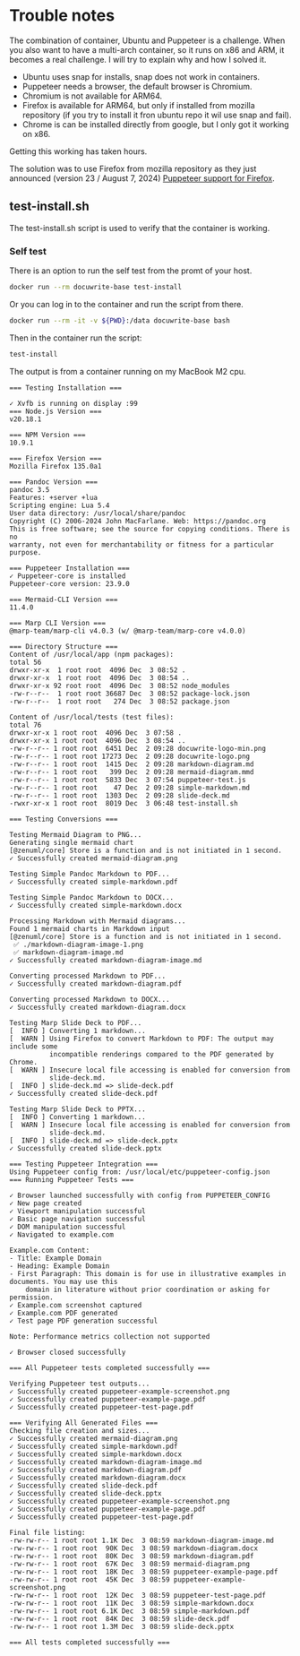 # Trouble notes

The combination of container, Ubuntu and Puppeteer is a challenge. When you also want to have a multi-arch container, so it runs on x86 and ARM, it becomes a real challenge.
I will try to explain why and how I solved it.

* Ubuntu uses snap for installs, snap does not work in containers.
* Puppeteer needs a browser, the default browser is Chromium.
* Chromium is not available for ARM64.
* Firefox is available for ARM64, but only if installed from mozilla repository (if you try to install it fron ubuntu repo it wil use snap and fail).
* Chrome is can be installed directly from google, but I only got it working on x86.

Getting this working has taken hours.

The solution was to use Firefox from mozilla repository as they just announced (version 23 / August 7, 2024) [Puppeteer support for Firefox](https://hacks.mozilla.org/2024/08/puppeteer-support-for-firefox/).

## test-install.sh

The test-install.sh script is used to verify that the container is working.

### Self test

There is an option to run the self test from the promt of your host.

```bash
docker run --rm docuwrite-base test-install
```

Or you can log in to the container and run the script from there.

```bash
docker run --rm -it -v ${PWD}:/data docuwrite-base bash
```

Then in the container run the script:

```bash
test-install
```

The output is from a container running on my MacBook M2 cpu.

```plaintext
=== Testing Installation ===

✓ Xvfb is running on display :99
=== Node.js Version ===
v20.18.1

=== NPM Version ===
10.9.1

=== Firefox Version ===
Mozilla Firefox 135.0a1

=== Pandoc Version ===
pandoc 3.5
Features: +server +lua
Scripting engine: Lua 5.4
User data directory: /usr/local/share/pandoc
Copyright (C) 2006-2024 John MacFarlane. Web: https://pandoc.org
This is free software; see the source for copying conditions. There is no
warranty, not even for merchantability or fitness for a particular purpose.

=== Puppeteer Installation ===
✓ Puppeteer-core is installed
Puppeteer-core version: 23.9.0

=== Mermaid-CLI Version ===
11.4.0

=== Marp CLI Version ===
@marp-team/marp-cli v4.0.3 (w/ @marp-team/marp-core v4.0.0)

=== Directory Structure ===
Content of /usr/local/app (npm packages):
total 56
drwxr-xr-x  1 root root  4096 Dec  3 08:52 .
drwxr-xr-x  1 root root  4096 Dec  3 08:54 ..
drwxr-xr-x 92 root root  4096 Dec  3 08:52 node_modules
-rw-r--r--  1 root root 36687 Dec  3 08:52 package-lock.json
-rw-r--r--  1 root root   274 Dec  3 08:52 package.json

Content of /usr/local/tests (test files):
total 76
drwxr-xr-x 1 root root  4096 Dec  3 07:58 .
drwxr-xr-x 1 root root  4096 Dec  3 08:54 ..
-rw-r--r-- 1 root root  6451 Dec  2 09:28 docuwrite-logo-min.png
-rw-r--r-- 1 root root 17273 Dec  2 09:28 docuwrite-logo.png
-rw-r--r-- 1 root root  1415 Dec  2 09:28 markdown-diagram.md
-rw-r--r-- 1 root root   399 Dec  2 09:28 mermaid-diagram.mmd
-rw-r--r-- 1 root root  5833 Dec  3 07:54 puppeteer-test.js
-rw-r--r-- 1 root root    47 Dec  2 09:28 simple-markdown.md
-rw-r--r-- 1 root root  1303 Dec  2 09:28 slide-deck.md
-rwxr-xr-x 1 root root  8019 Dec  3 06:48 test-install.sh

=== Testing Conversions ===

Testing Mermaid Diagram to PNG...
Generating single mermaid chart
[@zenuml/core] Store is a function and is not initiated in 1 second.
✓ Successfully created mermaid-diagram.png

Testing Simple Pandoc Markdown to PDF...
✓ Successfully created simple-markdown.pdf

Testing Simple Pandoc Markdown to DOCX...
✓ Successfully created simple-markdown.docx

Processing Markdown with Mermaid diagrams...
Found 1 mermaid charts in Markdown input
[@zenuml/core] Store is a function and is not initiated in 1 second.
 ✅ ./markdown-diagram-image-1.png
 ✅ markdown-diagram-image.md
✓ Successfully created markdown-diagram-image.md

Converting processed Markdown to PDF...
✓ Successfully created markdown-diagram.pdf

Converting processed Markdown to DOCX...
✓ Successfully created markdown-diagram.docx

Testing Marp Slide Deck to PDF...
[  INFO ] Converting 1 markdown...
[  WARN ] Using Firefox to convert Markdown to PDF: The output may include some
          incompatible renderings compared to the PDF generated by Chrome.
[  WARN ] Insecure local file accessing is enabled for conversion from
          slide-deck.md.
[  INFO ] slide-deck.md => slide-deck.pdf
✓ Successfully created slide-deck.pdf

Testing Marp Slide Deck to PPTX...
[  INFO ] Converting 1 markdown...
[  WARN ] Insecure local file accessing is enabled for conversion from
          slide-deck.md.
[  INFO ] slide-deck.md => slide-deck.pptx
✓ Successfully created slide-deck.pptx

=== Testing Puppeteer Integration ===
Using Puppeteer config from: /usr/local/etc/puppeteer-config.json
=== Running Puppeteer Tests ===

✓ Browser launched successfully with config from PUPPETEER_CONFIG
✓ New page created
✓ Viewport manipulation successful
✓ Basic page navigation successful
✓ DOM manipulation successful
✓ Navigated to example.com

Example.com Content:
- Title: Example Domain
- Heading: Example Domain
- First Paragraph: This domain is for use in illustrative examples in documents. You may use this
    domain in literature without prior coordination or asking for permission.
✓ Example.com screenshot captured
✓ Example.com PDF generated
✓ Test page PDF generation successful

Note: Performance metrics collection not supported

✓ Browser closed successfully

=== All Puppeteer tests completed successfully ===

Verifying Puppeteer test outputs...
✓ Successfully created puppeteer-example-screenshot.png
✓ Successfully created puppeteer-example-page.pdf
✓ Successfully created puppeteer-test-page.pdf

=== Verifying All Generated Files ===
Checking file creation and sizes...
✓ Successfully created mermaid-diagram.png
✓ Successfully created simple-markdown.pdf
✓ Successfully created simple-markdown.docx
✓ Successfully created markdown-diagram-image.md
✓ Successfully created markdown-diagram.pdf
✓ Successfully created markdown-diagram.docx
✓ Successfully created slide-deck.pdf
✓ Successfully created slide-deck.pptx
✓ Successfully created puppeteer-example-screenshot.png
✓ Successfully created puppeteer-example-page.pdf
✓ Successfully created puppeteer-test-page.pdf

Final file listing:
-rw-rw-r-- 1 root root 1.1K Dec  3 08:59 markdown-diagram-image.md
-rw-rw-r-- 1 root root  90K Dec  3 08:59 markdown-diagram.docx
-rw-rw-r-- 1 root root  80K Dec  3 08:59 markdown-diagram.pdf
-rw-rw-r-- 1 root root  67K Dec  3 08:59 mermaid-diagram.png
-rw-rw-r-- 1 root root  18K Dec  3 08:59 puppeteer-example-page.pdf
-rw-rw-r-- 1 root root  45K Dec  3 08:59 puppeteer-example-screenshot.png
-rw-rw-r-- 1 root root  12K Dec  3 08:59 puppeteer-test-page.pdf
-rw-rw-r-- 1 root root  11K Dec  3 08:59 simple-markdown.docx
-rw-rw-r-- 1 root root 6.1K Dec  3 08:59 simple-markdown.pdf
-rw-rw-r-- 1 root root  84K Dec  3 08:59 slide-deck.pdf
-rw-rw-r-- 1 root root 1.3M Dec  3 08:59 slide-deck.pptx

=== All tests completed successfully ===
```